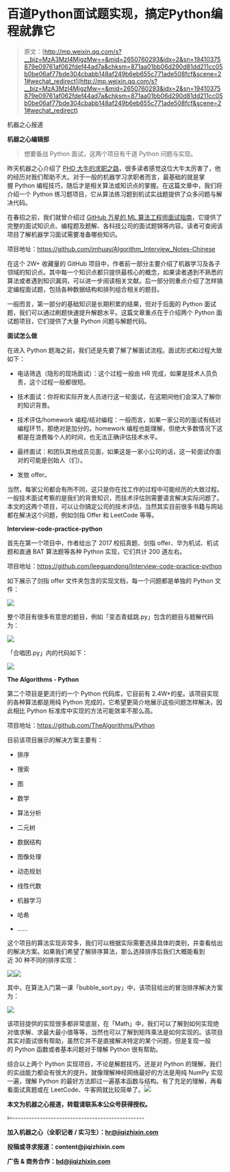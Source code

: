 # 百道Python面试题实现，搞定Python编程就靠它

> 原文：[http://mp.weixin.qq.com/s?__biz=MzA3MzI4MjgzMw==&mid=2650760293&idx=2&sn=19410375879e09761af062fdef44ad7a&chksm=871aa01bb06d290d81dd211cc05b0be06af77bde304cbabb148af249b6eb655c771ade508fcf&scene=21#wechat_redirect](http://mp.weixin.qq.com/s?__biz=MzA3MzI4MjgzMw==&mid=2650760293&idx=2&sn=19410375879e09761af062fdef44ad7a&chksm=871aa01bb06d290d81dd211cc05b0be06af77bde304cbabb148af249b6eb655c771ade508fcf&scene=21#wechat_redirect)

机器之心报道

**机器之心编辑部**

> 想要备战 Python 面试，这两个项目有千道 Python 问题与实现。

昨天机器之心介绍了 [PHD 大牛的求职之路](http://mp.weixin.qq.com/s?__biz=MzA3MzI4MjgzMw==&mid=2650760180&idx=1&sn=27398d16c2ea56ef6873499993c6d0c3&chksm=871aa78ab06d2e9c5660df67906607abd325efbeddd638e6664bcb0dbb0964541b4249746300&scene=21#wechat_redirect)，很多读者感觉这位大牛太厉害了，他的经历对我们帮助不大。对于一般的机器学习求职者而言，最基础的就是掌握 Python 编程技巧，随后才是相关算法或知识点的掌握。在这篇文章中，我们将介绍一个 Python 练习题项目，它从算法练习题到机试实战题提供了众多问题与解决代码。

在春招之前，我们就曾介绍过 [GitHub 万星的 ML 算法工程师面试指南](http://mp.weixin.qq.com/s?__biz=MzA3MzI4MjgzMw==&mid=2650757466&idx=1&sn=b35dbfbb30c52c40cc4a91589c73937e&chksm=871a9d24b06d14326b88b65dda8c3c745fa88930cd3c537337b1bbb576eb8b97f7d904daecbd&scene=21#wechat_redirect)，它提供了完整的面试知识点、编程题及题解、各科技公司的面试题锦等内容。读者可查阅该项目了解机器学习面试需要准备哪些知识。

项目地址：https://github.com/imhuay/Algorithm_Interview_Notes-Chinese

在这个 2W+ 收藏量的 GitHub 项目中，作者前一部分主要介绍了机器学习及各子领域的知识点。其中每一个知识点都只提供最核心的概念，如果读者遇到不熟悉的算法或者遇到知识漏洞，可以进一步阅读相关文献。后一部分则重点介绍了怎样搞定编程面试题，包括各种数据结构和排列组合相关的题目。

一般而言，第一部分的基础知识是长期积累的结果，但对于后面的 Python 面试题，我们可以通过刷题快速提升解题水平。这篇文章重点在于介绍两个 Python 面试题项目，它们提供了大量 Python 问题与解题代码。

**面试怎么做**

在进入 Python 题海之前，我们还是先要了解了解面试流程。面试形式和过程大致如下：

*   电话筛选（隐形的现场面试）：这个过程一般由 HR 完成，如果是技术人员负责，这个过程一般都很短。

*   技术面试：你将和实际开发人员进行这一轮面试，在这期间他们会深入了解你的知识背景。

*   技术评估/homework 编程/结对编程：一般而言，如果一家公司的面试有结对编程环节，那绝对是加分的。homework 编程也能理解，但绝大多数情况下这都是在浪费每个人的时间，也无法正确评估技术水平。

*   最终面试：和团队其他成员见面，如果这是一家小公司的话，这一轮面试你面对的可能是创始人（们）。

*   发放 offer。

当然，每家公司都会有所不同，这只是你在找工作的过程中可能经历的大致过程。一般技术面试考察的是我们的背景知识，而技术评估则需要语言解决实际问题了。本文的这两个项目，可以让你搞定公司的技术评估，当然其实目前很多书籍与网站都在解决这个问题，例如剑指 Offer 和 LeetCode 等等。

**Interview-code-practice-python**

首先在第一个项目中，作者给出了 2017 校招真题、剑指 offer、华为机试、机试题和直通 BAT 算法题等各种 Python 实现，它们共计 200 道左右。

项目地址：https://github.com/leeguandong/Interview-code-practice-python

如下展示了剑指 offer 文件夹包含的实现文档，每一个问题都是单独的 Python 文件：

![](../Images/35940e9301c5c8193370435ac548b034.jpg)

整个项目有很多有意思的题目，例如「变态青蛙跳.py」包含的题目与题解代码为：

![](../Images/f9b89b2f161f21e165b33184be9f122d.jpg)

「合唱团.py」内的代码如下：

![](../Images/f1cf834b06a2137089ebc3023b2e66f0.jpg)

**The Algorithms - Python**

第二个项目是更流行的一个 Python 代码库，它目前有 2.4W+的星。该项目实现的各种算法都是用纯 Python 完成的，它希望更简介地展示这些问题怎样解决，因此相比 Python 标准库中实现的方法可能效率不那么高。

项目地址：https://github.com/TheAlgorithms/Python

目前该项目展示的解决方案主要有：

*   排序

*   搜索

*   图

*   数学

*   算法分析

*   二元树

*   数据结构

*   图像处理

*   动态规划

*   线性代数

*   机器学习

*   哈希

*   ……

这个项目的算法实现非常多，我们可以根据实际需要选择具体的类别，并查看给出的解决方案。如果我们希望了解排序算法，那么选择排序后我们大概能看到近 30 种不同的排序实现：

![](../Images/120af840df88210436c78b20d0323dbd.jpg)![](../Images/e8d3b61d80f7b4c0cca6b40f57ca5fcf.jpg)

其中，在算法入门第一课「bubble_sort.py」中，该项目给出的冒泡排序解决方案为：

![](../Images/3e7ae28c72bc0c7a62aa854164606db3.jpg)

该项目提供的实现很多都非常底层，在「Math」中，我们可以了解到如何实现绝对值求解、求最大最小值等等，当然也可以了解到矩阵乘法是如何实现的。该项目其实对面试很有帮助，虽然它并不是直接解决特定的某个问题，但是复现一般的 Python 函数或者基本问题对于理解 Python 很有帮助。

综合以上两个 Python 实现项目，不论是解题技巧，还是对 Python 的理解，我们的实战能力都会有很大的提升。就像理解神经网络最好的方法是用纯 NumPy 实现一遍，理解 Python 的最好方法即过一遍基本函数与结构。有了充足的理解，再看看面试真题或在 LeetCode、牛客网就比较简单了。**![](../Images/98db554c57db91144fde9866558fb8c3.jpg)**

****本文为机器之心报道，**转载请联系本公众号获得授权****。**

✄------------------------------------------------

**加入机器之心（全职记者 / 实习生）：hr@jiqizhixin.com**

**投稿或寻求报道：**content**@jiqizhixin.com**

**广告 & 商务合作：bd@jiqizhixin.com**